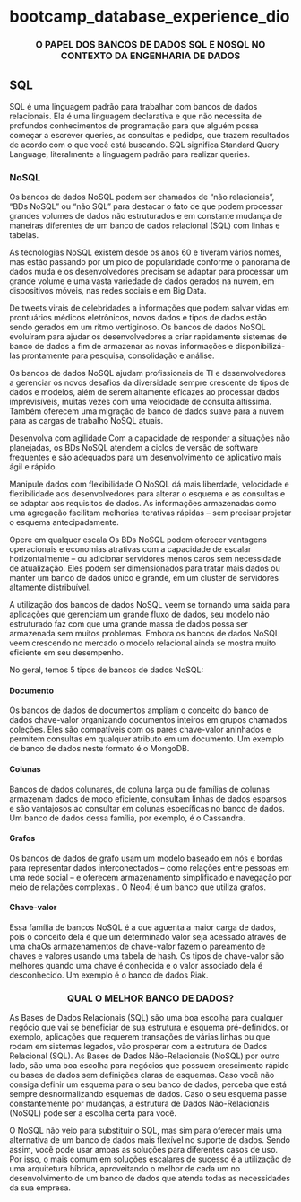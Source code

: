 # bootcamp_database_experience_dio
<h3 align= center>O PAPEL DOS BANCOS DE DADOS SQL E NOSQL NO CONTEXTO DA ENGENHARIA DE DADOS</h3>

<h2>SQL</h2>
 
 <p>
SQL é uma linguagem padrão para trabalhar com bancos de dados relacionais. Ela é uma linguagem declarativa e que não necessita de profundos conhecimentos de programação para que alguém possa começar a escrever queries, as consultas e pedidps, que trazem resultados de acordo com o que você está buscando. SQL significa Standard Query Language, literalmente a linguagem padrão para realizar queries. 
</p>
 

<h3>NoSQL</h3>

  
<p>Os bancos de dados NoSQL podem ser chamados de “não relacionais”, “BDs NoSQL” ou “não SQL” para destacar o fato de que podem processar grandes volumes de dados não estruturados e em constante mudança de maneiras diferentes de um banco de dados relacional (SQL) com linhas e tabelas.

As tecnologias NoSQL existem desde os anos 60 e tiveram vários nomes, mas estão passando por um pico de popularidade conforme o panorama de dados muda e os desenvolvedores precisam se adaptar para processar um grande volume e uma vasta variedade de dados gerados na nuvem, em dispositivos móveis, nas redes sociais e em Big Data.

De tweets virais de celebridades a informações que podem salvar vidas em prontuários médicos eletrônicos, novos dados e tipos de dados estão sendo gerados em um ritmo vertiginoso. Os bancos de dados NoSQL evoluíram para ajudar os desenvolvedores a criar rapidamente sistemas de banco de dados a fim de armazenar as novas informações e disponibilizá-las prontamente para pesquisa, consolidação e análise.</p>

<p>Os bancos de dados NoSQL ajudam profissionais de TI e desenvolvedores a gerenciar os novos desafios da diversidade sempre crescente de tipos de dados e modelos, além de serem altamente eficazes ao processar dados imprevisíveis, muitas vezes com uma velocidade de consulta altíssima. Também oferecem uma migração de banco de dados suave para a nuvem para as cargas de trabalho NoSQL atuais.


Desenvolva com agilidade
Com a capacidade de responder a situações não planejadas, os BDs NoSQL atendem a ciclos de versão de software frequentes e são adequados para um desenvolvimento de aplicativo mais ágil e rápido.


Manipule dados com flexibilidade
O NoSQL dá mais liberdade, velocidade e flexibilidade aos desenvolvedores para alterar o esquema e as consultas e se adaptar aos requisitos de dados. As informações armazenadas como uma agregação facilitam melhorias iterativas rápidas – sem precisar projetar o esquema antecipadamente.


Opere em qualquer escala
Os BDs NoSQL podem oferecer vantagens operacionais e economias atrativas com a capacidade de escalar horizontalmente – ou adicionar servidores menos caros sem necessidade de atualização. Eles podem ser dimensionados para tratar mais dados ou manter um banco de dados único e grande, em um cluster de servidores altamente distribuível.</p>

<p>A utilização dos bancos de dados NoSQL veem se tornando uma saída para aplicações 
que gerenciam um grande fluxo de dados, seu modelo não estruturado faz com que uma grande 
massa de dados possa ser armazenada sem muitos problemas. Embora os bancos de dados 
NoSQL veem crescendo no mercado o modelo relacional ainda se mostra muito eficiente em 
seu desempenho.</p>

<p>No geral, temos 5 tipos de bancos de dados NoSQL:</p>

<h4>Documento</h4>

<p>Os bancos de dados de documentos ampliam o conceito do banco de dados chave-valor organizando documentos inteiros em grupos chamados coleções. Eles são compatíveis com os pares chave-valor aninhados e permitem consultas em qualquer atributo em um documento. 
Um exemplo de banco de dados neste formato é o MongoDB.</p>

<h4>Colunas</h4>

<p>Bancos de dados colunares, de coluna larga ou de famílias de colunas armazenam dados de modo eficiente, consultam linhas de dados esparsos e são vantajosos ao consultar em colunas específicas no banco de dados. 
Um banco de dados dessa família, por exemplo, é o Cassandra.</p>

<h4>Grafos</h4>

<p>Os bancos de dados de grafo usam um modelo baseado em nós e bordas para representar dados interconectados – como relações entre pessoas em uma rede social – e oferecem armazenamento simplificado e navegação por meio de relações complexas.. 
O Neo4j é um banco que utiliza grafos.</p>

 <h4>Chave-valor</h4>
 
<p>Essa família de bancos NoSQL é a que aguenta a maior carga de dados, pois o conceito dela é que um determinado valor seja acessado através de uma chaOs armazenamentos de chave-valor fazem o pareamento de chaves e valores usando uma tabela de hash. Os tipos de chave-valor são melhores quando uma chave é conhecida e o valor associado dela é desconhecido.
Um exemplo é o banco de dados Riak.</p>


<h3 align=center>QUAL O MELHOR BANCO DE DADOS?</h3>

 
<p>As Bases de Dados Relacionais (SQL) são uma boa escolha para qualquer negócio que vai se beneficiar de sua estrutura e esquema pré-definidos. 
or exemplo, aplicações que requerem transações de várias linhas ou que rodam em sistemas legados, vão prosperar com a estrutura de Dados Relacional (SQL). 
As Bases de Dados Não-Relacionais (NoSQL) por outro lado, são uma boa escolha para negócios que possuem crescimento rápido ou bases de dados sem definições claras de esquemas. 
Caso você não consiga definir um esquema para o seu banco de dados, perceba que está sempre desnormalizando esquemas de dados. 
Caso o seu esquema passe constantemente por mudanças, a estrutura de Dados Não-Relacionais (NoSQL) pode ser a escolha certa para você.</p>

<p>O NoSQL não veio para substituir o SQL, mas sim para oferecer mais uma alternativa de um banco de dados mais flexível no suporte de dados. 
Sendo assim, você pode usar ambas as soluções para diferentes casos de uso. 
Por isso, o mais comum em soluções escalares de sucesso é a utilização de uma arquitetura híbrida, aproveitando o melhor de cada um no desenvolvimento de um banco de dados que atenda todas as necessidades da sua empresa.</p>
